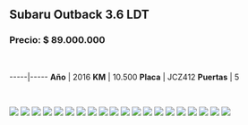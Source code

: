 ## Subaru Outback 3.6 LDT

### Precio: $ 89.000.000

<p>&nbsp;</p>

-----|-----
**Año** | 2016
**KM** | 10.500
**Placa** | JCZ412
**Puertas** | 5


<p>&nbsp;</p>


<img src="images/Subaru Outback 3.6 LDT JCZ412 - 1.jpeg?raw=true"/>
<img src="images/Subaru Outback 3.6 LDT JCZ412 - 10.jpeg?raw=true"/>
<img src="images/Subaru Outback 3.6 LDT JCZ412 - 11.jpeg?raw=true"/>
<img src="images/Subaru Outback 3.6 LDT JCZ412 - 12.jpeg?raw=true"/>
<img src="images/Subaru Outback 3.6 LDT JCZ412 - 13.jpeg?raw=true"/>
<img src="images/Subaru Outback 3.6 LDT JCZ412 - 14.jpeg?raw=true"/>
<img src="images/Subaru Outback 3.6 LDT JCZ412 - 15.jpeg?raw=true"/>
<img src="images/Subaru Outback 3.6 LDT JCZ412 - 16.jpeg?raw=true"/>
<img src="images/Subaru Outback 3.6 LDT JCZ412 - 17.jpeg?raw=true"/>
<img src="images/Subaru Outback 3.6 LDT JCZ412 - 18.jpeg?raw=true"/>
<img src="images/Subaru Outback 3.6 LDT JCZ412 - 19.jpeg?raw=true"/>
<img src="images/Subaru Outback 3.6 LDT JCZ412 - 2.jpeg?raw=true"/>
<img src="images/Subaru Outback 3.6 LDT JCZ412 - 3.jpeg?raw=true"/>
<img src="images/Subaru Outback 3.6 LDT JCZ412 - 4.jpeg?raw=true"/>
<img src="images/Subaru Outback 3.6 LDT JCZ412 - 5.jpeg?raw=true"/>
<img src="images/Subaru Outback 3.6 LDT JCZ412 - 6.jpeg?raw=true"/>
<img src="images/Subaru Outback 3.6 LDT JCZ412 - 7.jpeg?raw=true"/>
<img src="images/Subaru Outback 3.6 LDT JCZ412 - 8.jpeg?raw=true"/>
<img src="images/Subaru Outback 3.6 LDT JCZ412 - 9.jpeg?raw=true"/>
<img src="images/Subaru Outback 3.6 LDT JCZ412.jpeg?raw=true"/>


